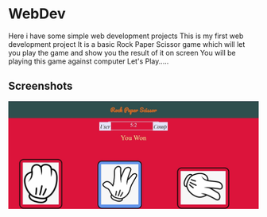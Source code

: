 # WebDev

Here i have some simple web development projects
This is my first web development project
It is a basic Rock Paper Scissor game
which will let you play the game and show you the result of it on screen
You will be playing this game against computer
Let's Play.....

## Screenshots

![screenshot](images/RPS_Game.jpg)
